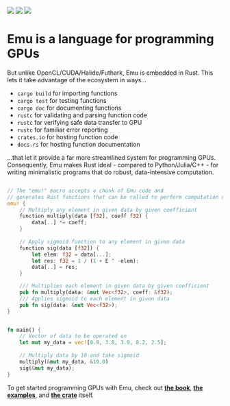 <!--![a picture of a real-world emu](https://i.imgur.com/8CeUiar.jpg)-->
<!--# The Emu Programming Language-->
[![](https://img.shields.io/crates/d/em.svg)](https://crates.io/crates/em) [![](https://img.shields.io/crates/v/em.svg)](https://crates.io/crates/em) [![](https://img.shields.io/crates/l/em.svg)](https://crates.io/crates/em)

# Emu is a language for programming GPUs

But unlike OpenCL/CUDA/Halide/Futhark, Emu is embedded in Rust. This lets it take advantage of the ecosystem in ways...
- `cargo build` for importing functions
- `cargo test` for testing functions
- `cargo doc` for documenting functions
- `rustc` for validating and parsing function code
- `rustc` for verifying safe data transfer to GPU
- `rustc` for familiar error reporting
- `crates.io` for hosting function code
- `docs.rs` for hosting function documentation

...that let it provide a far more streamlined system for programming GPUs. Consequently, Emu makes Rust ideal - compared to Python/Julia/C++ - for writing minimalistic programs that do robust, data-intensive computation.

```rust

// The "emu!" macro accepts a chunk of Emu code and
// generates Rust functions that can be called to perform computation on the GPU
emu! {
    // Multiply any element in given data by given coefficient
    function multiply(data [f32], coeff f32) {
        data[..] *= coeff;
    }
    
    // Apply sigmoid function to any element in given data
    function sig(data [f32]) {
        let elem: f32 = data[...];
        let res: f32 = 1 / (1 + E ^ -elem);
        data[..] = res;
    }

    /// Multiplies each element in given data by given coefficient
    pub fn multiply(data: &mut Vec<f32>, coeff: &f32);
    /// Applies sigmoid to each element in given data
    pub fn sig(data: &mut Vec<f32>);
}

```
```rust

fn main() {
    // Vector of data to be operated on
    let mut my_data = vec![0.9, 3.8, 3.9, 8.2, 2.5];
    
    // Multiply data by 10 and take sigmoid
    multiply(&mut my_data, &10.0)
    sig(&mut my_data);
}

```

To get started programming GPUs with Emu, check out [**the book**](https://github.com/calebwin/emu/tree/master/book#the-emu-book), [**the examples**](https://github.com/calebwin/emu/tree/master/examples), and [**the crate**](https://crates.io/crates/em) itself.

